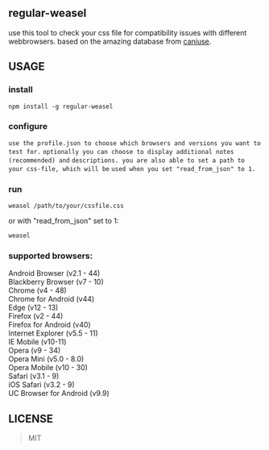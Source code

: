 regular-weasel
-------
use this tool to check your css file for compatibility issues with different
webbrowsers. based on the amazing database from [caniuse](http://caniuse.com/).

USAGE
-------
### install

`npm install -g regular-weasel`  

### configure

`use the profile.json to choose which browsers and versions you want to test for.`
`optionally you can choose to display additional notes (recommended) and`
`descriptions. you are also able to set a path to your css-file, which will be`
`used when you set "read_from_json" to 1.`

### run

`weasel /path/to/your/cssfile.css`  

or with "read_from_json" set to 1:

`weasel`  

### supported browsers:

Android Browser (v2.1 - 44)  
Blackberry Browser (v7 - 10)  
Chrome (v4 - 48)  
Chrome for Android (v44)  
Edge (v12 - 13)  
Firefox (v2 - 44)  
Firefox for Android (v40)  
Internet Explorer (v5.5 - 11)  
IE Mobile (v10-11)  
Opera (v9 - 34)  
Opera Mini (v5.0 - 8.0)  
Opera Mobile (v10 - 30)  
Safari (v3.1 - 9)  
iOS Safari (v3.2 - 9)  
UC Browser for Android (v9.9)  


LICENSE
-------

> MIT
